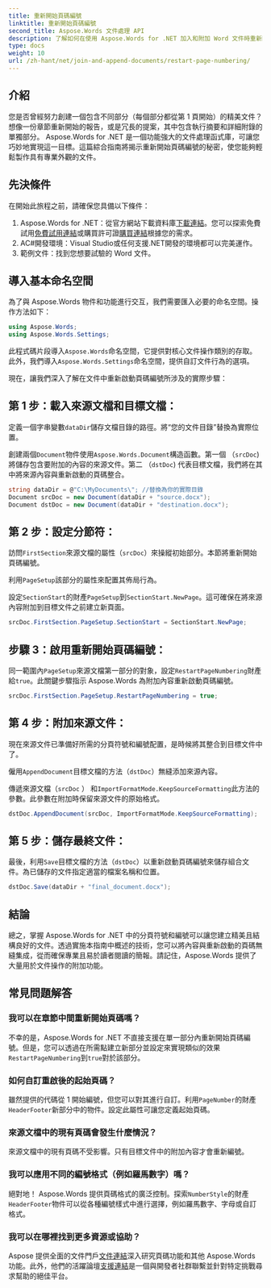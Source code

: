 ```yaml
---
title: 重新開始頁碼編號
linktitle: 重新開始頁碼編號
second_title: Aspose.Words 文件處理 API
description: 了解如何在使用 Aspose.Words for .NET 加入和附加 Word 文件時重新開始頁碼編號。
type: docs
weight: 10
url: /zh-hant/net/join-and-append-documents/restart-page-numbering/
---
```

## 介紹

您是否曾經努力創建一個包含不同部分（每個部分都從第 1 頁開始）的精美文件？想像一份章節重新開始的報告，或是冗長的提案，其中包含執行摘要和詳細附錄的單獨部分。 Aspose.Words for .NET 是一個功能強大的文件處理函式庫，可讓您巧妙地實現這一目標。這篇綜合指南將揭示重新開始頁碼編號的秘密，使您能夠輕鬆製作具有專業外觀的文件。

## 先決條件

在開始此旅程之前，請確保您具備以下條件：

1.  Aspose.Words for .NET：從官方網站下載資料庫[下載連結](https://releases.aspose.com/words/net/)。您可以探索免費試用[免費試用連結](https://releases.aspose.com/)或購買許可證[購買連結](https://purchase.aspose.com/buy)根據您的需求。
2. AC#開發環境：Visual Studio或任何支援.NET開發的環境都可以完美運作。
3. 範例文件：找到您想要試驗的 Word 文件。

## 導入基本命名空間

為了與 Aspose.Words 物件和功能進行交互，我們需要匯入必要的命名空間。操作方法如下：

```csharp
using Aspose.Words;
using Aspose.Words.Settings;
```

此程式碼片段導入`Aspose.Words`命名空間，它提供對核心文件操作類別的存取。此外，我們導入`Aspose.Words.Settings`命名空間，提供自訂文件行為的選項。


現在，讓我們深入了解在文件中重新啟動頁碼編號所涉及的實際步驟：

## 第 1 步：載入來源文檔和目標文檔：

定義一個字串變數`dataDir`儲存文檔目錄的路徑。將“您的文件目錄”替換為實際位置。

創建兩個`Document`物件使用`Aspose.Words.Document`構造函數。第一個 （`srcDoc`) 將儲存包含要附加的內容的來源文件。第二 （`dstDoc`) 代表目標文檔，我們將在其中將來源內容與重新啟動的頁碼整合。

```csharp
string dataDir = @"C:\MyDocuments\"; //替換為你的實際目錄
Document srcDoc = new Document(dataDir + "source.docx");
Document dstDoc = new Document(dataDir + "destination.docx");
```

## 第 2 步：設定分節符：

訪問`FirstSection`來源文檔的屬性（`srcDoc`）來操縱初始部分。本節將重新開始頁碼編號。

利用`PageSetup`該部分的屬性來配置其佈局行為。

設定`SectionStart`的財產`PageSetup`到`SectionStart.NewPage`。這可確保在將來源內容附加到目標文件之前建立新頁面。

```csharp
srcDoc.FirstSection.PageSetup.SectionStart = SectionStart.NewPage;
```

## 步驟 3：啟用重新開始頁碼編號：

同一範圍內`PageSetup`來源文檔第一部分的對象，設定`RestartPageNumbering`財產給`true`。此關鍵步驟指示 Aspose.Words 為附加內容重新啟動頁碼編號。

```csharp
srcDoc.FirstSection.PageSetup.RestartPageNumbering = true;
```

## 第 4 步：附加來源文件：

現在來源文件已準備好所需的分頁符號和編號配置，是時候將其整合到目標文件中了。

僱用`AppendDocument`目標文檔的方法（`dstDoc`）無縫添加來源內容。

傳遞來源文檔（`srcDoc` ） 和`ImportFormatMode.KeepSourceFormatting`此方法的參數。此參數在附加時保留來源文件的原始格式。

```csharp
dstDoc.AppendDocument(srcDoc, ImportFormatMode.KeepSourceFormatting);
```

## 第 5 步：儲存最終文件：

最後，利用`Save`目標文檔的方法（`dstDoc`）以重新啟動頁碼編號來儲存組合文件。為已儲存的文件指定適當的檔案名稱和位置。

```csharp
dstDoc.Save(dataDir + "final_document.docx");
```

## 結論

總之，掌握 Aspose.Words for .NET 中的分頁符號和編號可以讓您建立精美且結構良好的文件。透過實施本指南中概述的技術，您可以將內容與重新啟動的頁碼無縫集成，從而確保專業且易於讀者閱讀的簡報。請記住，Aspose.Words 提供了大量用於文件操作的附加功能。

## 常見問題解答

### 我可以在章節中間重新開始頁碼嗎？

不幸的是，Aspose.Words for .NET 不直接支援在單一部分內重新開始頁碼編號。但是，您可以透過在所需點建立新部分並設定來實現類似的效果`RestartPageNumbering`到`true`對於該部分。

### 如何自訂重啟後的起始頁碼？

雖然提供的代碼從 1 開始編號，但您可以對其進行自訂。利用`PageNumber`的財產`HeaderFooter`新部分中的物件。設定此屬性可讓您定義起始頁碼。

### 來源文檔中的現有頁碼會發生什麼情況？

來源文檔中的現有頁碼不受影響。只有目標文件中的附加內容才會重新編號。

### 我可以應用不同的編號格式（例如羅馬數字）嗎？

絕對地！ Aspose.Words 提供頁碼格式的廣泛控制。探索`NumberStyle`的財產`HeaderFooter`物件可以從各種編號樣式中進行選擇，例如羅馬數字、字母或自訂格式。

### 我可以在哪裡找到更多資源或協助？

 Aspose 提供全面的文件門戶[文件連結](https://reference.aspose.com/words/net/)深入研究頁碼功能和其他 Aspose.Words 功能。此外，他們的活躍論壇[支援連結](https://forum.aspose.com/c/words/8)是一個與開發者社群聯繫並針對特定挑戰尋求幫助的絕佳平台。